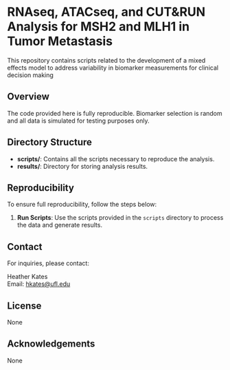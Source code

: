 # RNAseq, ATACseq, and CUT&RUN Analysis for MSH2 and MLH1 in Tumor Metastasis

This repository contains scripts related to the development of a mixed effects model to address variability in biomarker measurements for clinical decision making

## Overview

The code provided here is fully reproducible. Biomarker selection is random and all data is simulated for testing purposes only.

## Directory Structure

- **scripts/**: Contains all the scripts necessary to reproduce the analysis.
- **results/**: Directory for storing analysis results.

## Reproducibility

To ensure full reproducibility, follow the steps below:

1. **Run Scripts**: Use the scripts provided in the `scripts` directory to process the data and generate results.

## Contact

For inquiries, please contact:

Heather Kates  
Email: [hkates@ufl.edu](mailto:hkates@ufl.edu)

## License

None

## Acknowledgements

None
